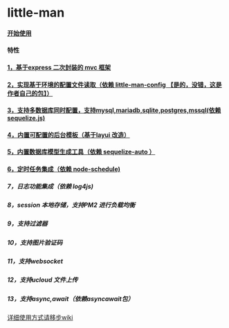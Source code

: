 # little-man

#### [开始使用](https://github.com/447491480/little-man/wiki/%E5%BC%80%E5%A7%8B%E4%BD%BF%E7%94%A8)

#### 特性
#### [1，基于express 二次封装的 mvc 框架](https://github.com/447491480/little-man/wiki/%E5%9F%BA%E4%BA%8Eexpress-%E4%BA%8C%E6%AC%A1%E5%B0%81%E8%A3%85%E7%9A%84-mvc-%E6%A1%86%E6%9E%B6)
#### [2，实现基于环境的配置文件读取（依赖 little-man-config 【是的，没错，这是作者自己的包】）](https://github.com/447491480/little-man/wiki/%E5%AE%9E%E7%8E%B0%E5%9F%BA%E4%BA%8E%E7%8E%AF%E5%A2%83%E7%9A%84%E9%85%8D%E7%BD%AE%E6%96%87%E4%BB%B6%E8%AF%BB%E5%8F%96)
#### [3，支持多数据库同时配置，支持mysql,mariadb,sqlite,postgres,mssql(依赖 sequelize.js)](https://github.com/447491480/little-man/wiki/%E6%94%AF%E6%8C%81%E5%A4%9A%E6%95%B0%E6%8D%AE%E5%BA%93%E5%90%8C%E6%97%B6%E9%85%8D%E7%BD%AE)
#### [4，内置可配置的后台模板（基于layui 改造）](https://github.com/447491480/little-man/wiki/%E5%86%85%E7%BD%AE%E5%8F%AF%E9%85%8D%E7%BD%AE%E7%9A%84%E5%90%8E%E5%8F%B0%E6%A8%A1%E6%9D%BF)
#### [5，内置数据库模型生成工具（依赖 sequelize-auto ）](https://github.com/447491480/little-man/wiki/%E5%86%85%E7%BD%AE%E6%95%B0%E6%8D%AE%E5%BA%93%E6%A8%A1%E5%9E%8B%E7%94%9F%E6%88%90%E5%B7%A5%E5%85%B7)
#### [6，定时任务集成（依赖 node-schedule)](https://github.com/447491480/little-man/wiki/%E5%AE%9A%E6%97%B6%E4%BB%BB%E5%8A%A1%E9%9B%86%E6%88%90)
##### 7，日志功能集成（依赖 log4js)
##### 8，session 本地存储，支持PM2 进行负载均衡
##### 9，支持过滤器
##### 10，支持图片验证码
##### 11，支持websocket
##### 12，支持ucloud 文件上传
##### 13，支持async,await（依赖asyncawait包）


[详细使用方式请移步wiki](https://github.com/447491480/little-man/wiki)




